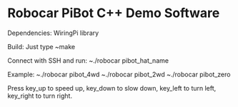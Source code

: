 # Robocar PiBot C++ Demo Software

Dependencies: 
WiringPi library

Build:
Just type
~make

Connect with SSH and run:
~./robocar pibot_hat_name

Example:
~./robocar pibot_4wd
~./robocar pibot_2wd
~./robocar pibot_zero

Press key_up to speed up, 
key_down to slow down, 
key_left to turn left, 
key_right to turn right.


